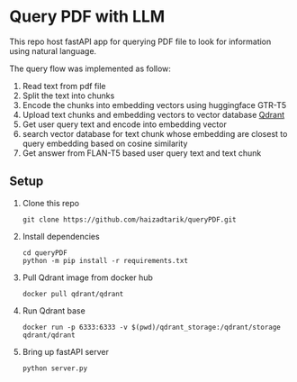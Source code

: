 # Query PDF with LLM

This repo host fastAPI app for querying PDF file to look for information using natural language.

The query flow was implemented as follow:
1. Read text from pdf file
2. Split the text into chunks
3. Encode the chunks into embedding vectors using huggingface GTR-T5
4. Upload text chunks and embedding vectors to vector database [Qdrant](https://qdrant.tech/)
5. Get user query text and encode into embedding vector
6. search vector database for text chunk whose embedding are closest to query embedding based on cosine similarity
7. Get answer from FLAN-T5 based user query text and text chunk


## Setup

1. Clone this repo
    ```
    git clone https://github.com/haizadtarik/queryPDF.git
    ```

2. Install dependencies
    ```
    cd queryPDF
    python -m pip install -r requirements.txt
    ```

3. Pull Qdrant image from docker hub
    ```
    docker pull qdrant/qdrant
    ```

4. Run Qdrant base
    ```
    docker run -p 6333:6333 -v $(pwd)/qdrant_storage:/qdrant/storage qdrant/qdrant
    ```

5. Bring up fastAPI server
    ```
    python server.py
    ```
